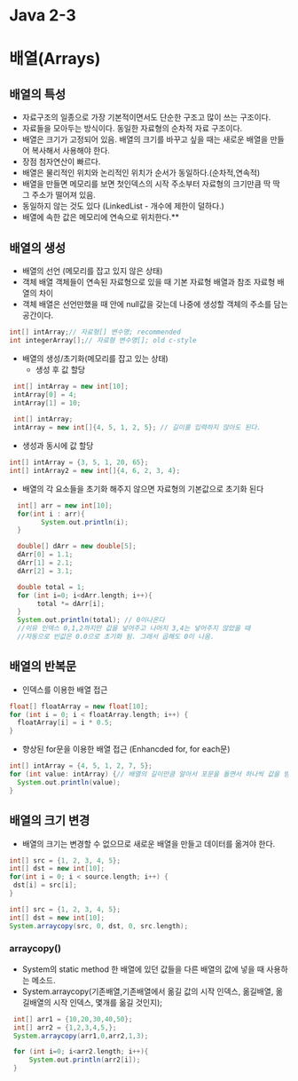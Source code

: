# Java 2-3
# 배열(Arrays)
## 배열의 특성
* 자료구조의 일종으로 가장 기본적이면서도 단순한 구조고 많이 쓰는 구조이다.
* 자료들을 모아두는 방식이다. 동일한 자료형의 순차적 자료 구조이다.
* 배열은 크기가 고정되어 있음. 배열의 크기를 바꾸고 싶을 때는 새로운 배열을 만들어 복사해서 사용해야 한다.
* 장점 첨자연산이 빠르다.
* 배열은 물리적인 위치와 논리적인 위치가 순서가 동일하다.(순차적,연속적)
* 배열을 만들면 메모리를 보면 첫인덱스의 시작 주소부터 자료형의 크기만큼 딱 딱 그 주소가 떨어져 있음.
* 동일하지 않는 것도 있다 (LinkedList - 개수에 제한이 덜하다.)
* 배열에 속한 값은 메모리에 연속으로 위치한다.**

## 배열의 생성
 * 배열의 선언 (메모리를 잡고 있지 않은 상태)
 * 객체 배열 객체들이 연속된 자료형으로 있을 때 기본 자료형 배열과 참조 자료형 배열의 차이
 * 객체 배열은 선언만했을 때 안에 null값을 갖는데 나중에 생성할 객체의 주소를 담는 공간이다.
 ````groovy
 int[] intArray;// 자료형[] 변수명; recommended
 int integerArray[];// 자료형 변수명[]; old c-style
 ````
 * 배열의 생성/초기화(메모리를 잡고 있는 상태)
   * 생성 후 값 할당
  ````groovy
   int[] intArray = new int[10];
   intArray[0] = 4;
   intArray[1] = 10;
   
   int[] intArray;
   intArray = new int[]{4, 5, 1, 2, 5}; // 길이를 입력하지 않아도 된다.
   ````
   * 생성과 동시에 값 할당
   ````groovy
   int[] intArray = {3, 5, 1, 20, 65};
   int[] intArray2 = new int[]{4, 6, 2, 3, 4};
   ````

 * 배열의 각 요소들을 초기화 해주지 않으면 자료형의 기본값으로 초기화 된다
 ```groovy
   int[] arr = new int[10];
   for(int i : arr){
         System.out.println(i);
   }

   double[] dArr = new double[5];
   dArr[0] = 1.1;
   dArr[1] = 2.1;
   dArr[2] = 3.1;

   double total = 1;
   for (int i=0; i<dArr.length; i++){
        total *= dArr[i];
   }
   System.out.println(total); // 0이나온다
   //이유 인덱스 0,1,2까지만 값을 넣어주고 나머지 3,4는 넣어주지 않았을 때
   //자동으로 빈값은 0.0으로 초기화 됨. 그래서 곱해도 0이 나옴.
 ```
## 배열의 반복문
 * 인덱스를 이용한 배열 접근
 ````groovy
 float[] floatArray = new float[10];
 for (int i = 0; i < floatArray.length; i++) {
   floatArray[i] = i * 0.5;
 }
 ````
 * 향상된 for문을 이용한 배열 접근 (Enhancded for, for each문)
 ````groovy
 int[] intArray = {4, 5, 1, 2, 7, 5};
 for (int value: intArray) {// 배열의 길이만큼 알아서 포문을 돌면서 하나씩 값을 받아옴. 0~ 길이까지
   System.out.println(value);
 }
 ````

## 배열의 크기 변경
 * 배열의 크기는 변경할 수 없으므로 새로운 배열을 만들고 데이터를 옮겨야 한다.
 ````groovy
int[] src = {1, 2, 3, 4, 5};
int[] dst = new int[10];
for(int i = 0; i < source.length; i++) {
  dst[i] = src[i];
}
 ````
 ````groovy
int[] src = {1, 2, 3, 4, 5};
int[] dst = new int[10];
System.arraycopy(src, 0, dst, 0, src.length);
 ````
### arraycopy() 
* System의 static method 한 배열에 있던 값들을 다른 배열의 값에 넣을 때 사용하는 메소드.
* System.arraycopy(기존배열,기존배열에서 옮길 값의 시작 인덱스, 옮길배열, 옮길배열의 시작 인덱스, 몇개를 옮길 것인지);
````groovy
 int[] arr1 = {10,20,30,40,50};
 int[] arr2 = {1,2,3,4,5,};
 System.arraycopy(arr1,0,arr2,1,3);

 for (int i=0; i<arr2.length; i++){
     System.out.println(arr2[i]);
 }
````



